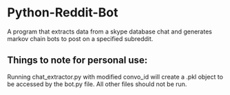 # Python-Reddit-Bot
A program that extracts data from a skype database chat and generates markov chain bots to post on a specified subreddit.

## Things to note for personal use:
Running chat_extractor.py with modified convo_id will create a .pkl object to be accessed by the bot.py file.
All other files should not be run.
